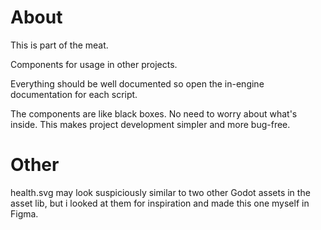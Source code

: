# About

This is part of the meat.

Components for usage in other projects.

Everything should be well documented so open the in-engine documentation for each script.

The components are like black boxes. No need to worry about what's inside. This makes project development simpler and more bug-free.

# Other

health.svg may look suspiciously similar to two other Godot assets in the asset lib, but i looked at them for inspiration and made this one myself in Figma.

